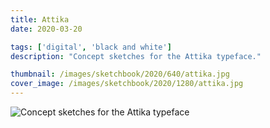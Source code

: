 ```yaml
---
title: Attika
date: 2020-03-20

tags: ['digital', 'black and white']
description: "Concept sketches for the Attika typeface."

thumbnail: /images/sketchbook/2020/640/attika.jpg
cover_image: /images/sketchbook/2020/1280/attika.jpg
---
```


![Concept sketches for the Attika typeface](/images/sketchbook/2020/960/attika.jpg)
